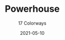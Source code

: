 ---
image_primary: "img/product_main_3_powerhouse-main.jpg"
image_secondary: "img/colorway_3_pizazz1.jpg"
description: "Proudly%20dense%20yarns%2C%20tightly%20woven%2C%20in%20a%20cohesive%20array%20of%20harmonious%20colors.%20POWERHOUSE%20is%20exacting%20in%20its%20execution%20while%20honoring%20the%20classic%20striae%20color%20effect.%20Relevant%2C%20handsome%2C%20tough%20and%20slightly%20uncensored%2C%20POWERHOUSE%20is%20your%20new%20%u201Cgo%20to%u201D%20fabric.%20Behaves%20like%20a%20champion%2C%20upholsters%20like%20a%20dream."
tags: 
  - "Textiles"
designer: "Joseph Noble"
href: "https://www.josephnoble.com/collections/powerhouse/"
title: "Powerhouse"
subtitle: "17 Colorways"
category: "Textiles"
manufacturer: "Joseph Noble"
slug: "/manufacturers/joseph-noble/textiles/joseph-noble-powerhouse"
date: "2021-05-10"
---